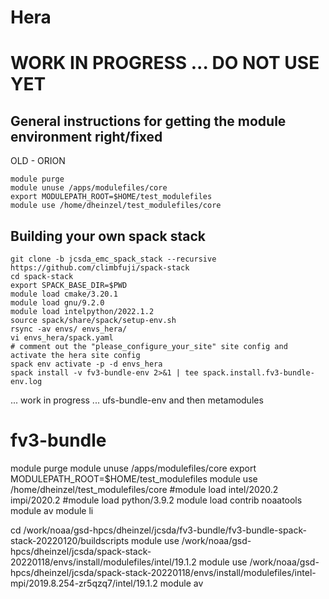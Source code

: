# Hera

# WORK IN PROGRESS ... DO NOT USE YET

## General instructions for getting the module environment right/fixed
OLD - ORION
```
module purge
module unuse /apps/modulefiles/core
export MODULEPATH_ROOT=$HOME/test_modulefiles
module use /home/dheinzel/test_modulefiles/core
```

## Building your own spack stack
```
git clone -b jcsda_emc_spack_stack --recursive https://github.com/climbfuji/spack-stack
cd spack-stack
export SPACK_BASE_DIR=$PWD
module load cmake/3.20.1
module load gnu/9.2.0
module load intelpython/2022.1.2
source spack/share/spack/setup-env.sh
rsync -av envs/ envs_hera/
vi envs_hera/spack.yaml
# comment out the "please_configure_your_site" site config and activate the hera site config
spack env activate -p -d envs_hera
spack install -v fv3-bundle-env 2>&1 | tee spack.install.fv3-bundle-env.log
```
... work in progress ... ufs-bundle-env and then metamodules





# fv3-bundle

module purge
module unuse /apps/modulefiles/core
export MODULEPATH_ROOT=$HOME/test_modulefiles
module use /home/dheinzel/test_modulefiles/core
#module load intel/2020.2 impi/2020.2
#module load python/3.9.2
module load contrib noaatools
module av
module li


cd /work/noaa/gsd-hpcs/dheinzel/jcsda/fv3-bundle/fv3-bundle-spack-stack-20220120/buildscripts
module use /work/noaa/gsd-hpcs/dheinzel/jcsda/spack-stack-20220118/envs/install/modulefiles/intel/19.1.2
module use /work/noaa/gsd-hpcs/dheinzel/jcsda/spack-stack-20220118/envs/install/modulefiles/intel-mpi/2019.8.254-zr5qzq7/intel/19.1.2
module av
